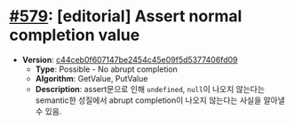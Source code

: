 # [#579](https://github.com/tc39/ecma262/pull/579/files): [editorial] Assert normal completion value

- **Version**: [c44ceb0f607147be2454c45e09f5d5377406fd09](https://github.com/tc39/ecma262/commit/c44ceb0f607147be2454c45e09f5d5377406fd09)
  - **Type**: Possible - No abrupt completion
  - **Algorithm**: GetValue, PutValue
  - **Description**: assert문으로 인해 `undefined`, `null`이 나오지 않는다는 semantic한 성질에서 abrupt completion이 나오지 않는다는 사실을 알아낼 수 있음.

